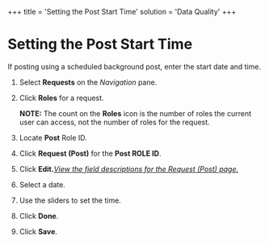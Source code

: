 +++
title = 'Setting the Post Start Time'
solution = 'Data Quality'
+++

# Setting the Post Start Time

If posting using a scheduled background post, enter the start date and
time.

1.  Select **Requests** on the *Navigation* pane.

2.  Click **Roles** for a request.
    
    **NOTE:** The count on the **Roles** icon is the number of roles the
    current user can access, not the number of roles for the request.

3.  Locate **Post** Role ID.

4.  Click **Request (Post)** for the **Post ROLE ID**.

5.  Click **Edit.***[View the field descriptions for the Request (Post)
    page.](../Page_Desc/Request_Post.htm)*

6.  Select a date.

7.  Use the sliders to set the time.

8.  Click **Done**.

9.  Click **Save**.
